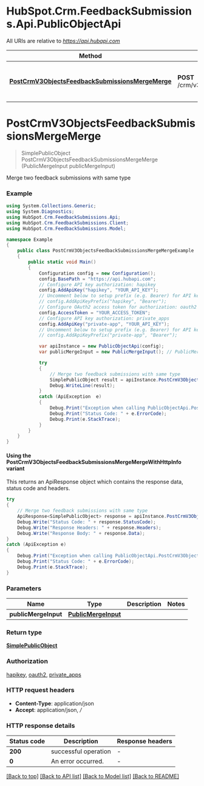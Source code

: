 # HubSpot.Crm.FeedbackSubmissions.Api.PublicObjectApi

All URIs are relative to *https://api.hubapi.com*

| Method | HTTP request | Description |
|--------|--------------|-------------|
| [**PostCrmV3ObjectsFeedbackSubmissionsMergeMerge**](PublicObjectApi.md#postcrmv3objectsfeedbacksubmissionsmergemerge) | **POST** /crm/v3/objects/feedback_submissions/merge | Merge two feedback submissions with same type |

<a id="postcrmv3objectsfeedbacksubmissionsmergemerge"></a>
# **PostCrmV3ObjectsFeedbackSubmissionsMergeMerge**
> SimplePublicObject PostCrmV3ObjectsFeedbackSubmissionsMergeMerge (PublicMergeInput publicMergeInput)

Merge two feedback submissions with same type

### Example
```csharp
using System.Collections.Generic;
using System.Diagnostics;
using HubSpot.Crm.FeedbackSubmissions.Api;
using HubSpot.Crm.FeedbackSubmissions.Client;
using HubSpot.Crm.FeedbackSubmissions.Model;

namespace Example
{
    public class PostCrmV3ObjectsFeedbackSubmissionsMergeMergeExample
    {
        public static void Main()
        {
            Configuration config = new Configuration();
            config.BasePath = "https://api.hubapi.com";
            // Configure API key authorization: hapikey
            config.AddApiKey("hapikey", "YOUR_API_KEY");
            // Uncomment below to setup prefix (e.g. Bearer) for API key, if needed
            // config.AddApiKeyPrefix("hapikey", "Bearer");
            // Configure OAuth2 access token for authorization: oauth2
            config.AccessToken = "YOUR_ACCESS_TOKEN";
            // Configure API key authorization: private_apps
            config.AddApiKey("private-app", "YOUR_API_KEY");
            // Uncomment below to setup prefix (e.g. Bearer) for API key, if needed
            // config.AddApiKeyPrefix("private-app", "Bearer");

            var apiInstance = new PublicObjectApi(config);
            var publicMergeInput = new PublicMergeInput(); // PublicMergeInput | 

            try
            {
                // Merge two feedback submissions with same type
                SimplePublicObject result = apiInstance.PostCrmV3ObjectsFeedbackSubmissionsMergeMerge(publicMergeInput);
                Debug.WriteLine(result);
            }
            catch (ApiException  e)
            {
                Debug.Print("Exception when calling PublicObjectApi.PostCrmV3ObjectsFeedbackSubmissionsMergeMerge: " + e.Message);
                Debug.Print("Status Code: " + e.ErrorCode);
                Debug.Print(e.StackTrace);
            }
        }
    }
}
```

#### Using the PostCrmV3ObjectsFeedbackSubmissionsMergeMergeWithHttpInfo variant
This returns an ApiResponse object which contains the response data, status code and headers.

```csharp
try
{
    // Merge two feedback submissions with same type
    ApiResponse<SimplePublicObject> response = apiInstance.PostCrmV3ObjectsFeedbackSubmissionsMergeMergeWithHttpInfo(publicMergeInput);
    Debug.Write("Status Code: " + response.StatusCode);
    Debug.Write("Response Headers: " + response.Headers);
    Debug.Write("Response Body: " + response.Data);
}
catch (ApiException e)
{
    Debug.Print("Exception when calling PublicObjectApi.PostCrmV3ObjectsFeedbackSubmissionsMergeMergeWithHttpInfo: " + e.Message);
    Debug.Print("Status Code: " + e.ErrorCode);
    Debug.Print(e.StackTrace);
}
```

### Parameters

| Name | Type | Description | Notes |
|------|------|-------------|-------|
| **publicMergeInput** | [**PublicMergeInput**](PublicMergeInput.md) |  |  |

### Return type

[**SimplePublicObject**](SimplePublicObject.md)

### Authorization

[hapikey](../README.md#hapikey), [oauth2](../README.md#oauth2), [private_apps](../README.md#private_apps)

### HTTP request headers

 - **Content-Type**: application/json
 - **Accept**: application/json, */*


### HTTP response details
| Status code | Description | Response headers |
|-------------|-------------|------------------|
| **200** | successful operation |  -  |
| **0** | An error occurred. |  -  |

[[Back to top]](#) [[Back to API list]](../README.md#documentation-for-api-endpoints) [[Back to Model list]](../README.md#documentation-for-models) [[Back to README]](../README.md)

